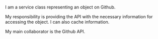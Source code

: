 I am a service class representing an object on Github.

My responsibility is providing the API with the necessary information for accessing the object.
I can also cache information.

My main collaborator is the Github API.